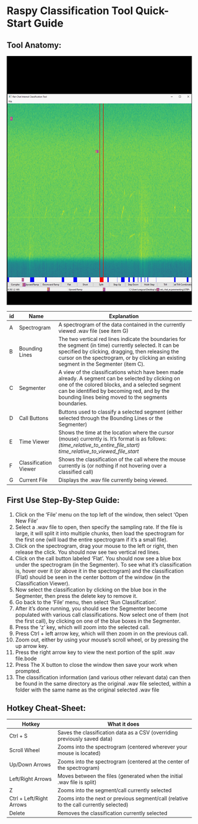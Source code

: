 # Raspy Classification Tool Quick-Start Guide

## Tool Anatomy:

![img.png](readme_img/img.png)


id| Name | Explanation
--- | --- | ---
A | Spectrogram | A spectrogram of the data contained in the currently viewed .wav file (see item G)
B | Bounding Lines | The two vertical red lines indicate the boundaries for the segment (in time) currently selected.  It can be specified by clicking, dragging, then releasing the cursor on the spectrogram, or by clicking an existing segment in the Segmenter (item C).
C | Segmenter | A view of the classifications which have been made already.  A segment can be selected by clicking on one of the colored blocks, and a selected segment can be identified by becoming red, and by the bounding lines being moved to the segments boundaries.
D | Call Buttons | Buttons used to classify a selected segment (either selected through the Bounding Lines or the Segmenter)
E | Time Viewer | Shows the time at the location where the cursor (mouse) currently is.  It’s format is as follows: _(time_relative_to_entire_file_start) time_relative_to_viewed_file_start_
F | Classification Viewer | Shows the classification of the call where the mouse currently is (or nothing if not hovering over a classified call)
G | Current File | Displays the .wav file currently being viewed.

## First Use Step-By-Step Guide:
1.	Click on the ‘File’ menu on the top left of the window, then select ‘Open New File’
1.	Select a .wav file to open, then specify the sampling rate.  If the file is large, it will split it into multiple chunks, then load the spectrogram for the first one (will load the entire spectrogram if it’s a small file).
1.	Click on the spectrogram, drag your mouse to the left or right, then release the click.  You should now see two vertical red lines.
1.	Click on the call button labeled ‘Flat’.  You should now see a blue box under the spectrogram (in the Segmenter).  To see what it’s classification is, hover over it (or above it in the spectrogram) and the classification (Flat) should be seen in the center bottom of the window (in the Classification Viewer).
1.	Now select the classification by clicking on the blue box in the Segmenter, then press the delete key to remove it.
1.	Go back to the ‘File’ menu, then select ‘Run Classification’.
1.	After it’s done running, you should see the Segmenter become populated with various call classifications.  Now select one of them (not the first call), by clicking on one of the blue boxes in the Segmenter.
1.	Press the ‘z’ key, which will zoom into the selected call.  
1.	Press Ctrl + left arrow key, which will then zoom in on the previous call.
1.	Zoom out, either by using your mouse’s scroll wheel, or by pressing the up arrow key.
1.	Press the right arrow key to view the next portion of the split .wav file.bode 
1.	Press The X button  to close the window then save your work when prompted.
1.	The classification information (and various other relevant data) can then be found in the same directory as the original .wav file selected, within a folder with the same name as the original selected .wav file

## Hotkey Cheat-Sheet:

Hotkey | What it does
--- | ---
Ctrl + S | Saves the classification data as a CSV (overriding previously saved data)
Scroll Wheel | Zooms into the spectrogram (centered wherever your mouse is located)
Up/Down Arrows | Zooms into the spectrogram (centered at the center of the spectrogram)
Left/Right Arrows | Moves between the files (generated when the initial .wav file is split)
Z | Zooms into the segment/call currently selected
Ctrl + Left/Right Arrows | Zooms into the next or previous segment/call (relative to the call currently selected)
Delete | Removes the classification currently selected

